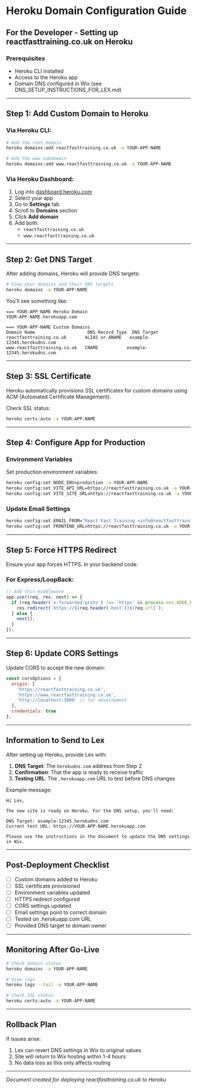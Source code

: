 # Heroku Domain Configuration Guide

## For the Developer - Setting up reactfasttraining.co.uk on Heroku

### Prerequisites
- Heroku CLI installed
- Access to the Heroku app
- Domain DNS configured in Wix (see DNS_SETUP_INSTRUCTIONS_FOR_LEX.md)

---

## Step 1: Add Custom Domain to Heroku

### Via Heroku CLI:
```bash
# Add the root domain
heroku domains:add reactfasttraining.co.uk -a YOUR-APP-NAME

# Add the www subdomain
heroku domains:add www.reactfasttraining.co.uk -a YOUR-APP-NAME
```

### Via Heroku Dashboard:
1. Log into [dashboard.heroku.com](https://dashboard.heroku.com)
2. Select your app
3. Go to **Settings** tab
4. Scroll to **Domains** section
5. Click **Add domain**
6. Add both:
   - `reactfasttraining.co.uk`
   - `www.reactfasttraining.co.uk`

---

## Step 2: Get DNS Target

After adding domains, Heroku will provide DNS targets:

```bash
# View your domains and their DNS targets
heroku domains -a YOUR-APP-NAME
```

You'll see something like:
```
=== YOUR-APP-NAME Heroku Domain
YOUR-APP-NAME.herokuapp.com

=== YOUR-APP-NAME Custom Domains
Domain Name                    DNS Record Type  DNS Target
reactfasttraining.co.uk       ALIAS or ANAME   example-12345.herokudns.com
www.reactfasttraining.co.uk   CNAME           example-12345.herokudns.com
```

---

## Step 3: SSL Certificate

Heroku automatically provisions SSL certificates for custom domains using ACM (Automated Certificate Management).

Check SSL status:
```bash
heroku certs:auto -a YOUR-APP-NAME
```

---

## Step 4: Configure App for Production

### Environment Variables
Set production environment variables:
```bash
heroku config:set NODE_ENV=production -a YOUR-APP-NAME
heroku config:set VITE_API_URL=https://reactfasttraining.co.uk -a YOUR-APP-NAME
heroku config:set VITE_SITE_URL=https://reactfasttraining.co.uk -a YOUR-APP-NAME
```

### Update Email Settings
```bash
heroku config:set EMAIL_FROM="React Fast Training <info@reactfasttraining.co.uk>" -a YOUR-APP-NAME
heroku config:set FRONTEND_URL=https://reactfasttraining.co.uk -a YOUR-APP-NAME
```

---

## Step 5: Force HTTPS Redirect

Ensure your app forces HTTPS. In your backend code:

### For Express/LoopBack:
```javascript
// Add this middleware
app.use((req, res, next) => {
  if (req.header('x-forwarded-proto') !== 'https' && process.env.NODE_ENV === 'production') {
    res.redirect(`https://${req.header('host')}${req.url}`);
  } else {
    next();
  }
});
```

---

## Step 6: Update CORS Settings

Update CORS to accept the new domain:
```javascript
const corsOptions = {
  origin: [
    'https://reactfasttraining.co.uk',
    'https://www.reactfasttraining.co.uk',
    'http://localhost:3000' // for development
  ],
  credentials: true
};
```

---

## Information to Send to Lex

After setting up Heroku, provide Lex with:

1. **DNS Target**: The `herokudns.com` address from Step 2
2. **Confirmation**: That the app is ready to receive traffic
3. **Testing URL**: The `.herokuapp.com` URL to test before DNS changes

Example message:
```
Hi Lex,

The new site is ready on Heroku. For the DNS setup, you'll need:

DNS Target: example-12345.herokudns.com
Current test URL: https://YOUR-APP-NAME.herokuapp.com

Please use the instructions in the document to update the DNS settings in Wix.
```

---

## Post-Deployment Checklist

- [ ] Custom domains added to Heroku
- [ ] SSL certificate provisioned
- [ ] Environment variables updated
- [ ] HTTPS redirect configured
- [ ] CORS settings updated
- [ ] Email settings point to correct domain
- [ ] Tested on .herokuapp.com URL
- [ ] Provided DNS target to domain owner

---

## Monitoring After Go-Live

```bash
# Check domain status
heroku domains -a YOUR-APP-NAME

# View logs
heroku logs --tail -a YOUR-APP-NAME

# Check SSL status
heroku certs:auto -a YOUR-APP-NAME
```

---

## Rollback Plan

If issues arise:
1. Lex can revert DNS settings in Wix to original values
2. Site will return to Wix hosting within 1-4 hours
3. No data loss as this only affects routing

---

*Document created for deploying reactfasttraining.co.uk to Heroku*